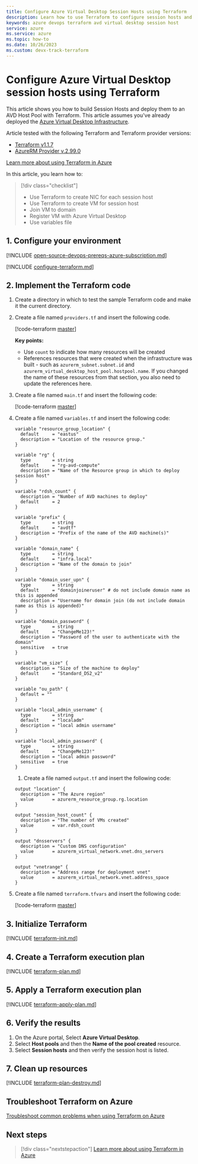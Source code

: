 ```yaml
---
title: Configure Azure Virtual Desktop Session Hosts using Terraform
description: Learn how to use Terraform to configure session hosts and add them to a host pool.
keywords: azure devops terraform avd virtual desktop session host
service: azure
ms.service: azure
ms.topic: how-to
ms.date: 10/26/2023
ms.custom: devx-track-terraform
---
```


# Configure Azure Virtual Desktop session hosts using Terraform

This article shows you how to build Session Hosts and deploy them to an AVD Host Pool with Terraform. This article assumes you've already deployed the [Azure Virtual Desktop Infrastructure](../terraform/configure-azure-virtual-desktop.md).

Article tested with the following Terraform and Terraform provider versions:

- [Terraform v1.1.7](https://releases.hashicorp.com/terraform/)
- [AzureRM Provider v.2.99.0](https://registry.terraform.io/providers/hashicorp/azurerm/latest/docs)

[Learn more about using Terraform in Azure](/azure/terraform)

In this article, you learn how to:

> [!div class="checklist"]
> * Use Terraform to create NIC for each session host
> * Use Terraform to create VM for session host
> * Join VM to domain
> * Register VM with Azure Virtual Desktop
> * Use variables file

## 1. Configure your environment

[!INCLUDE [open-source-devops-prereqs-azure-subscription.md](../includes/open-source-devops-prereqs-azure-subscription.md)]

[!INCLUDE [configure-terraform.md](includes/configure-terraform.md)]

## 2. Implement the Terraform code

1. Create a directory in which to test the sample Terraform code and make it the current directory.

1. Create a file named `providers.tf` and insert the following code.

    [!code-terraform [master](../../terraform_samples/quickstart/101-azure-virtual-desktop/provider.tf)]

    **Key points:**

    - Use `count` to indicate how many resources will be created
    - References resources that were created when the infrastructure was built - such as `azurerm_subnet.subnet.id` and `azurerm_virtual_desktop_host_pool.hostpool.name`.  If you  changed the name of these resources from that section, you also need to update the references here.

1. Create a file named `main.tf` and insert the following code:

    [!code-terraform [master](../../terraform_samples/quickstart/101-azure-virtual-desktop/host.tf)]

1. Create a file named `variables.tf` and insert the following code:

    ```
    variable "resource_group_location" {
      default     = "eastus"
      description = "Location of the resource group."
    }
    
    variable "rg" {
      type        = string
      default     = "rg-avd-compute"
      description = "Name of the Resource group in which to deploy session host"
    }
    
    variable "rdsh_count" {
      description = "Number of AVD machines to deploy"
      default     = 2
    }
    
    variable "prefix" {
      type        = string
      default     = "avdtf"
      description = "Prefix of the name of the AVD machine(s)"
    }
    
    variable "domain_name" {
      type        = string
      default     = "infra.local"
      description = "Name of the domain to join"
    }
    
    variable "domain_user_upn" {
      type        = string
      default     = "domainjoineruser" # do not include domain name as this is appended
      description = "Username for domain join (do not include domain name as this is appended)"
    }
    
    variable "domain_password" {
      type        = string
      default     = "ChangeMe123!"
      description = "Password of the user to authenticate with the domain"
      sensitive   = true
    }
    
    variable "vm_size" {
      description = "Size of the machine to deploy"
      default     = "Standard_DS2_v2"
    }
    
    variable "ou_path" {
      default = ""
    }
    
    variable "local_admin_username" {
      type        = string
      default     = "localadm"
      description = "local admin username"
    }
    
    variable "local_admin_password" {
      type        = string
      default     = "ChangeMe123!"
      description = "local admin password"
      sensitive   = true
    }
    ```
    
    1. Create a file named `output.tf` and insert the following code:
    
    ```
    output "location" {
      description = "The Azure region"
      value       = azurerm_resource_group.rg.location
    }
    
    output "session_host_count" {
      description = "The number of VMs created"
      value       = var.rdsh_count
    }
    
    output "dnsservers" {
      description = "Custom DNS configuration"
      value       = azurerm_virtual_network.vnet.dns_servers
    }
    
    output "vnetrange" {
      description = "Address range for deployment vnet"
      value       = azurerm_virtual_network.vnet.address_space
    }
    ```
    
1. Create a file named `terraform.tfvars` and insert the following code:

    [!code-terraform [master](../../terraform_samples/quickstart/101-azure-virtual-desktop/environments/sample.tfvars)]

## 3. Initialize Terraform

[!INCLUDE [terraform-init.md](includes/terraform-init.md)]

## 4. Create a Terraform execution plan

[!INCLUDE [terraform-plan.md](includes/terraform-plan.md)]

## 5. Apply a Terraform execution plan

[!INCLUDE [terraform-apply-plan.md](includes/terraform-apply-plan.md)]

## 6. Verify the results

1. On the Azure portal, Select **Azure Virtual Desktop**.
1. Select **Host pools** and then the **Name of the pool created** resource.
1. Select **Session hosts** and then verify the session host is listed.

## 7. Clean up resources

[!INCLUDE [terraform-plan-destroy.md](includes/terraform-plan-destroy.md)]

## Troubleshoot Terraform on Azure

[Troubleshoot common problems when using Terraform on Azure](troubleshoot.md)

## Next steps

> [!div class="nextstepaction"]
> [Learn more about using Terraform in Azure](/azure/terraform)

